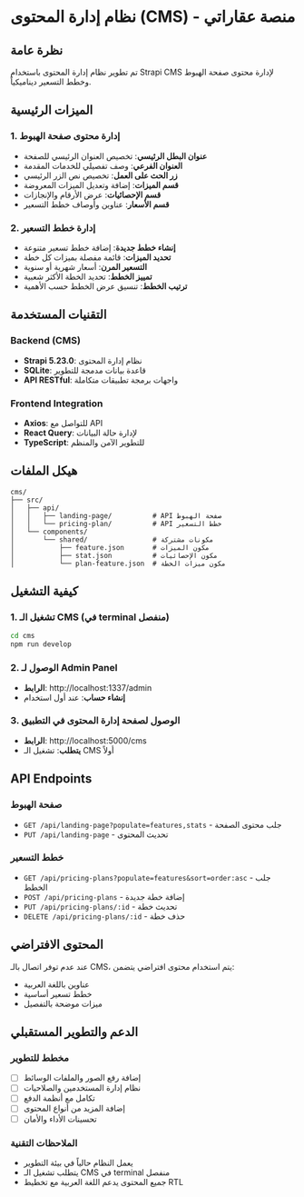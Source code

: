 # نظام إدارة المحتوى (CMS) - منصة عقاراتي

## نظرة عامة
تم تطوير نظام إدارة المحتوى باستخدام Strapi CMS لإدارة محتوى صفحة الهبوط وخطط التسعير ديناميكياً.

## الميزات الرئيسية

### 1. إدارة محتوى صفحة الهبوط
- **عنوان البطل الرئيسي**: تخصيص العنوان الرئيسي للصفحة
- **العنوان الفرعي**: وصف تفصيلي للخدمات المقدمة
- **زر الحث على العمل**: تخصيص نص الزر الرئيسي
- **قسم الميزات**: إضافة وتعديل الميزات المعروضة
- **قسم الإحصائيات**: عرض الأرقام والإنجازات
- **قسم الأسعار**: عناوين وأوصاف خطط التسعير

### 2. إدارة خطط التسعير
- **إنشاء خطط جديدة**: إضافة خطط تسعير متنوعة
- **تحديد الميزات**: قائمة مفصلة بميزات كل خطة
- **التسعير المرن**: أسعار شهرية أو سنوية
- **تمييز الخطط**: تحديد الخطة الأكثر شعبية
- **ترتيب الخطط**: تنسيق عرض الخطط حسب الأهمية

## التقنيات المستخدمة

### Backend (CMS)
- **Strapi 5.23.0**: نظام إدارة المحتوى
- **SQLite**: قاعدة بيانات مدمجة للتطوير
- **API RESTful**: واجهات برمجة تطبيقات متكاملة

### Frontend Integration
- **Axios**: للتواصل مع API
- **React Query**: لإدارة حالة البيانات
- **TypeScript**: للتطوير الآمن والمنظم

## هيكل الملفات

```
cms/
├── src/
│   ├── api/
│   │   ├── landing-page/          # API صفحة الهبوط
│   │   └── pricing-plan/          # API خطط التسعير
│   └── components/
│       └── shared/                # مكونات مشتركة
│           ├── feature.json       # مكون الميزات
│           ├── stat.json          # مكون الإحصائيات
│           └── plan-feature.json  # مكون ميزات الخطة
```

## كيفية التشغيل

### 1. تشغيل الـ CMS (في terminal منفصل)
```bash
cd cms
npm run develop
```

### 2. الوصول لـ Admin Panel
- **الرابط**: http://localhost:1337/admin
- **إنشاء حساب**: عند أول استخدام

### 3. الوصول لصفحة إدارة المحتوى في التطبيق
- **الرابط**: http://localhost:5000/cms
- **يتطلب**: تشغيل الـ CMS أولاً

## API Endpoints

### صفحة الهبوط
- `GET /api/landing-page?populate=features,stats` - جلب محتوى الصفحة
- `PUT /api/landing-page` - تحديث المحتوى

### خطط التسعير
- `GET /api/pricing-plans?populate=features&sort=order:asc` - جلب الخطط
- `POST /api/pricing-plans` - إضافة خطة جديدة
- `PUT /api/pricing-plans/:id` - تحديث خطة
- `DELETE /api/pricing-plans/:id` - حذف خطة

## المحتوى الافتراضي

عند عدم توفر اتصال بالـ CMS، يتم استخدام محتوى افتراضي يتضمن:
- عناوين باللغة العربية
- خطط تسعير أساسية
- ميزات موضحة بالتفصيل

## الدعم والتطوير المستقبلي

### مخطط للتطوير
- [ ] إضافة رفع الصور والملفات الوسائط
- [ ] نظام إدارة المستخدمين والصلاحيات
- [ ] تكامل مع أنظمة الدفع
- [ ] إضافة المزيد من أنواع المحتوى
- [ ] تحسينات الأداء والأمان

### الملاحظات التقنية
- يعمل النظام حالياً في بيئة التطوير
- يتطلب تشغيل الـ CMS في terminal منفصل
- جميع المحتوى يدعم اللغة العربية مع تخطيط RTL